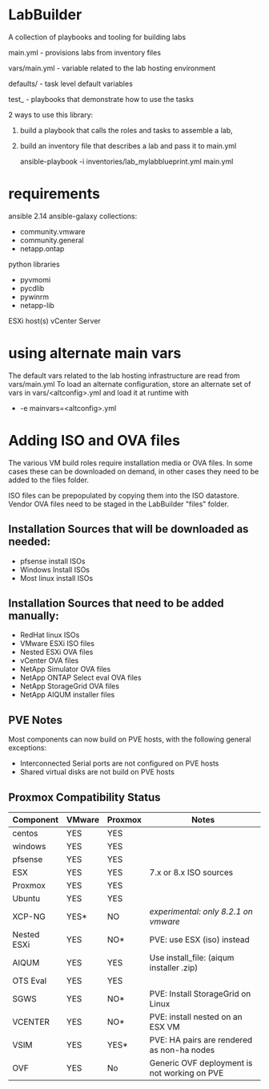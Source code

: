 # LabBuilder
A collection of playbooks and tooling for building labs

main.yml - provisions labs from inventory files

vars/main.yml - variable related to the lab hosting environment

defaults/ - task level default variables

test_ - playbooks that demonstrate how to use the tasks


2 ways to use this library:
1. build a playbook that calls the roles and tasks to assemble a lab, 
2. build an inventory file that describes a lab and pass it to main.yml
   
   ansible-playbook -i inventories/lab_mylabblueprint.yml main.yml


# requirements
ansible 2.14
ansible-galaxy collections:
- community.vmware
- community.general
- netapp.ontap

python libraries
- pyvmomi
- pycdlib
- pywinrm
- netapp-lib

ESXi host(s)
vCenter Server

# using alternate main vars
The default vars related to the lab hosting infrastructure are read from vars/main.yml
To load an alternate configuration, store an alternate set of vars in vars/\<altconfig\>.yml and load it at runtime with
 - -e mainvars=\<altconfig\>.yml

# Adding ISO and OVA files
The various VM build roles require installation media or OVA files.  In some cases these can be downloaded on demand, in other cases they need to be added to the files folder. 

ISO files can be prepopulated by copying them into the ISO datastore.  
Vendor OVA files need to be staged in the LabBuilder "files" folder. 

## Installation Sources that will be downloaded as needed:
 - pfsense install ISOs
 - Windows Install ISOs
 - Most linux install ISOs 

## Installation Sources that need to be added manually:
 - RedHat linux ISOs
 - VMware ESXi ISO files
 - Nested ESXi OVA files
 - vCenter OVA files
 - NetApp Simulator OVA files
 - NetApp ONTAP Select eval OVA files
 - NetApp StorageGrid OVA files
 - NetApp AIQUM installer files

## PVE Notes
Most components can now build on PVE hosts, with the following general exceptions:
  - Interconnected Serial ports are not configured on PVE hosts
  - Shared virtual disks are not build on PVE hosts

## Proxmox Compatibility Status
| Component   | VMware | Proxmox | Notes 
|-------------|--------|---------|-------
| centos      | YES    | YES     | 
| windows     | YES    | YES     |
| pfsense     | YES    | YES     |
| ESX         | YES    | YES     | 7.x or 8.x ISO sources
| Proxmox     | YES    | YES     | 
| Ubuntu      | YES    | YES     | 
| XCP-NG      | YES*   | NO      | *experimental: only 8.2.1 on vmware*
| Nested ESXi | YES    | NO*     | PVE: use ESX (iso) instead
| AIQUM       | YES    | YES     | Use install_file: (aiqum installer .zip)
| OTS Eval    | YES    | YES     | 
| SGWS        | YES    | NO*     | PVE: Install StorageGrid on Linux
| VCENTER     | YES    | NO*     | PVE: install nested on an ESX VM
| VSIM        | YES    | YES*    | PVE: HA pairs are rendered as non-ha nodes
| OVF         | YES    | No      | Generic OVF deployment is not working on PVE


